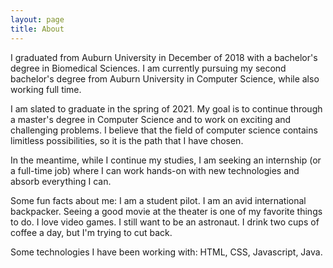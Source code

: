 ```yaml
---
layout: page
title: About
---
```


I graduated from Auburn University in December of 2018 with a bachelor's degree in Biomedical Sciences. I am currently pursuing my second bachelor's degree from Auburn University in Computer Science, while also working full time.

I am slated to graduate in the spring of 2021. My goal is to continue through a master's degree in Computer Science and to work on exciting and challenging problems. I believe that the field of computer science contains limitless possibilities, so it is the path that I have chosen.

In the meantime, while I continue my studies, I am seeking an internship (or a full-time job) where I can work hands-on with new technologies and absorb everything I can.

Some fun facts about me: I am a student pilot. I am an avid international backpacker. Seeing a good movie at the theater is one of my favorite things to do. I love video games. I still want to be an astronaut. I drink two cups of coffee a day, but I'm trying to cut back.

Some technologies I have been working with: HTML, CSS, Javascript, Java.

